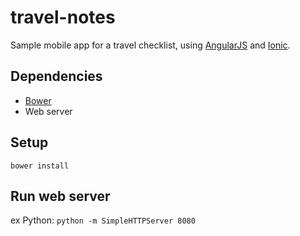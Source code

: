 travel-notes
===

Sample mobile app for a travel checklist, using [AngularJS](https://angularjs.org/) and [Ionic](http://ionicframework.com/).

Dependencies
---
- [Bower](http://bower.io/)
- Web server

Setup
---
```
bower install
```

Run web server
---
ex Python: `python -m SimpleHTTPServer 8080`
